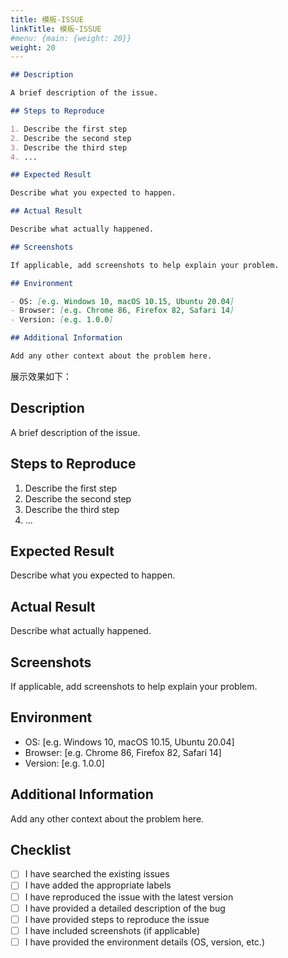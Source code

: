 ```yaml
---
title: 模板-ISSUE
linkTitle: 模板-ISSUE
#menu: {main: {weight: 20}}
weight: 20
---
```


```markdown
## Description

A brief description of the issue.

## Steps to Reproduce

1. Describe the first step
2. Describe the second step
3. Describe the third step
4. ...

## Expected Result

Describe what you expected to happen.

## Actual Result

Describe what actually happened.

## Screenshots

If applicable, add screenshots to help explain your problem.

## Environment

- OS: [e.g. Windows 10, macOS 10.15, Ubuntu 20.04]
- Browser: [e.g. Chrome 86, Firefox 82, Safari 14]
- Version: [e.g. 1.0.0]

## Additional Information

Add any other context about the problem here.

```

展示效果如下：

## Description

A brief description of the issue.

## Steps to Reproduce

1. Describe the first step
2. Describe the second step
3. Describe the third step
4. ...

## Expected Result

Describe what you expected to happen.

## Actual Result

Describe what actually happened.

## Screenshots

If applicable, add screenshots to help explain your problem.

## Environment

- OS: [e.g. Windows 10, macOS 10.15, Ubuntu 20.04]
- Browser: [e.g. Chrome 86, Firefox 82, Safari 14]
- Version: [e.g. 1.0.0]

## Additional Information

Add any other context about the problem here.

## Checklist

- [ ] I have searched the existing issues
- [ ] I have added the appropriate labels
- [ ] I have reproduced the issue with the latest version
- [ ] I have provided a detailed description of the bug
- [ ] I have provided steps to reproduce the issue
- [ ] I have included screenshots (if applicable)
- [ ] I have provided the environment details (OS, version, etc.)
